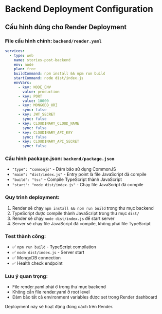 # Backend Deployment Configuration

## Cấu hình đúng cho Render Deployment

### File cấu hình chính: `backend/render.yaml`
```yaml
services:
  - type: web
    name: stories-post-backend
    env: node
    plan: free
    buildCommand: npm install && npm run build
    startCommand: node dist/index.js
    envVars:
      - key: NODE_ENV
        value: production
      - key: PORT
        value: 10000
      - key: MONGODB_URI
        sync: false
      - key: JWT_SECRET
        sync: false
      - key: CLOUDINARY_CLOUD_NAME
        sync: false
      - key: CLOUDINARY_API_KEY
        sync: false
      - key: CLOUDINARY_API_SECRET
        sync: false
```

### Cấu hình package.json: `backend/package.json`
- `"type": "commonjs"` - Đảm bảo sử dụng CommonJS
- `"main": "dist/index.js"` - Entry point là file JavaScript đã compile
- `"build": "tsc"` - Compile TypeScript thành JavaScript
- `"start": "node dist/index.js"` - Chạy file JavaScript đã compile

### Quy trình deployment:
1. Render sẽ chạy `npm install && npm run build` trong thư mục backend
2. TypeScript được compile thành JavaScript trong thư mục `dist/`
3. Render sẽ chạy `node dist/index.js` để start server
4. Server sẽ chạy file JavaScript đã compile, không phải file TypeScript

### Test thành công:
- ✅ `npm run build` - TypeScript compilation
- ✅ `node dist/index.js` - Server start
- ✅ MongoDB connection
- ✅ Health check endpoint

### Lưu ý quan trọng:
- File render.yaml phải ở trong thư mục backend
- Không cần file render.yaml ở root level
- Đảm bảo tất cả environment variables được set trong Render dashboard

Deployment này sẽ hoạt động đúng cách trên Render. 